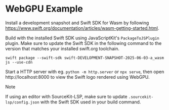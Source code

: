 # WebGPU Example

Install a development snapshot and Swift SDK for Wasm by following
https://www.swift.org/documentation/articles/wasm-getting-started.html.

Build with the installed Swift SDK using JavaScriptKit's `PackageToJSPlugin` plugin. Make sure to update
the Swift SDK in the following command to the version that matches your installed swift.org toolchain.
```
swift package --swift-sdk swift-DEVELOPMENT-SNAPSHOT-2025-06-03-a_wasm js --use-cdn
```

Start a HTTP server with eg. `python -m http.server` or `npx serve`, then open
http://localhost:8000 to view the Swift logo rendered using WebGPU.

> [!NOTE]
> If using an editor with SourceKit-LSP, make sure to update `.sourcekit-lsp/config.json` with the
> Swift SDK used in your build command.
